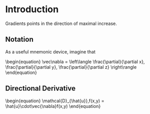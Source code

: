 # Introduction

Gradients points in the direction of maximal increase.

## Notation

As a useful mnemonic device, imagine that

\begin{equation}
\vec\nabla = \left\langle \frac{\partial}{\partial x}, \frac{\partial}{\partial y}, \frac{\partial}{\partial z} \right\rangle
\end{equation}

## Directional Derivative
\begin{equation}
\mathcal{D}_{\hat{u}}\,f(x,y) = \hat{u}\cdot\vec{\nabla}f(x,y)
\end{equation}

